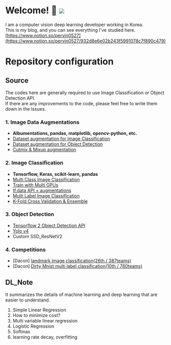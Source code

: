 # Welcome! 👋 ![](https://visitor-badge.glitch.me/badge?page_id=pervin0527.pervinco)
I am a computer vision deep learning developer working in Korea.  
This is my blog, and you can see everything I've studied here.  [https://www.notion.so/pervin0527](https://www.notion.so/pervin0527/932d8e6e02b243f5991078c7f890c479)

# Repository configuration
## Source
 The codes here are generally required to use Image Classification or Object Detection API.  
 If there are any improvements to the code, please feel free to write them down in the Issues.
### 1. Image Data Augmentations  
   - **Albumentations, pandas, matplotlib, opencv-python, etc.**
   - [Dataset augmentation for Image Classification](https://github.com/pervin0527/pervinco/tree/master/source/1.augmentation#1-dataset-augmentation-for-image-classification)
   - [Dataset augmentation for Object Detection](https://github.com/pervin0527/pervinco/tree/master/source/1.augmentation#2-dataset-augmentation-for-object-detection)
   - [Cutmix & Mixup augmentation](https://github.com/pervin0527/pervinco/tree/master/source/2.image_classification#5-cutmix--mixup-augmentation--k-fold-cross-validation-training)

### 2. Image Classification
   - **Tensorflow, Keras, scikit-learn, pandas**
   - [Multi Class Image Classification](https://github.com/pervin0527/pervinco/tree/master/source/2.image_classification#2-image-classification--efficientnet)
   - [Train with Multi GPUs](https://github.com/pervin0527/pervinco/blob/master/source/2.image_classification/tf2_Multi_gpu_training.py)
   - [tf.data API + augmentations](https://github.com/pervin0527/pervinco/blob/master/source/2.image_classification/tf2_EfficientNet_ver2.py)
   - [Multi Label Image Classification](https://github.com/pervin0527/pervinco/tree/master/source/2.image_classification#3-multi-label-image-classification)
   - [K-Fold Cross Validation & Ensemble](https://github.com/pervin0527/pervinco/tree/master/source/2.image_classification#4-k-fold-cross-validation--ensemble)

### 3. Object Detection
   - [Tensorflow 2 Object Detection API](https://github.com/pervin0527/pervinco/tree/master/source/3.object_detection#1-tensorflow-20-object-detection-api)
   - [Yolo v4](https://github.com/pervin0527/pervinco/tree/master/source/3.object_detection#2-yolo-v4)
   - Custom SSD_ResNetV2

### 4. Competitions
   - [Dacon] [landmark image classification(26th / 387teams)](https://github.com/pervin0527/pervinco/tree/master/source/4.competitions#20201116-dacon---landmark-classification-competition)
   - [Dacon] [Dirty Mnist multi label classification(10th / 780teams)](https://github.com/pervin0527/pervinco/tree/master/source/4.competitions#20210301-dacon---dirty-mnist-multi-label-classificatin)

## DL_Note
It summarizes the details of machine learning and deep learning that are easier to understand.   
1. Simple Linear Regression
2. How to minimize cost?
3. Multi variable linear regression
4. Logistic Regression
5. Softmax
6. learning rate decay, overfitting
